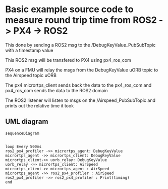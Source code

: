 # Basic example source code to measure round trip time from ROS2 -> PX4 -> ROS2

This done by sending a ROS2 msg to the /DebugKeyValue_PubSubTopic with a timestamp value

This ROS2 msg will be transfered to PX4 using px4_ros_com

PX4 on a FMU will relay the msgs from the DebugKeyValue uORB topic to the Airspeed topic uORB

The px4 micrortps_client sends back the data to the px4_ros_com and px4_ros_com sends the data to the ROS2 domain

The ROS2 listener will listen to msgs on the /Airspeed_PubSubTopic and prints out the relative time it took


## UML diagram


```mermaid
sequenceDiagram


loop Every 500ms
ros2_px4_profiler ->> micrortps_agent: DebugKeyValue
micrortps_agent ->> micrortps_client: DebugKeyValue
micrortps_client->> uorb_relay: DebugKeyValue
uorb_relay ->> micrortps_client: AirSpeed
micrortps_client->> micrortps_agent : AirSpeed
micrortps_agent ->> ros2_px4_profiler : AirSpeed
ros2_px4_profiler ->> ros2_px4_profiler : Print(timing)
end
```

